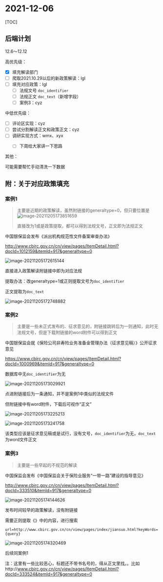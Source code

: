 # 2021-12-06

[TOC]



## 后端计划

12.6～12.12

高优先级：

- [x] 填充解读部门
- [ ] 爬取2021.10.29以后的新政策解读：lgl
- [ ] 填充对应政策：lgl
  - [ ] 法规文号 `doc_identifier`
  - [ ] 法规正文 `doc_text`（新增字段）
  - [ ] 案例3：cyz

中低优先级：

- [ ] 评论区实现：cyz
- [ ] 尝试分割解读正文和政策正文：cyz
- [ ] 调研实现方式：wmx、xyx
  - [ ] 下周给大家讲一下思路


其他：

可能需要帮忙手动清洗一下数据



## 附：关于对应政策填充

### 案例1

> 主要是近期的政策解读，虽然附链接的generaltype=0，但只要位置是![image-20211205173851659](https://cyzblog.oss-cn-beijing.aliyuncs.com/macimg/image-20211205173851659.png)
>
> 直接改为1或是政策提取，都可以得到法规文号，正文即为法规正文

中国银保监会发布《派出机构规范性文件备案审查办法》

http://www.cbirc.gov.cn/cn/view/pages/ItemDetail.html?docId=1012159&itemId=917&generaltype=0

![image-20211205172615144](https://cyzblog.oss-cn-beijing.aliyuncs.com/macimg/image-20211205172615144.png)

直接进入政策解读附链接中即为对应法规

提取办法：改generaltype=1或正则提取文号为`doc_identifier`

正文提取为`doc_text`

![image-20211205172748882](https://cyzblog.oss-cn-beijing.aliyuncs.com/macimg/image-20211205172748882.png)

### 案例2

> 主要是一些未正式发布的、征求意见的，附链接跳转后为一则通知，此时无法规文号，但是下载附链接的word附件可以得到正文

中国银保监会就《保险公司非寿险业务准备金管理办法（征求意见稿）》公开征求意见

https://www.cbirc.gov.cn/cn/view/pages/ItemDetail.html?docId=1000969&itemId=917&generaltype=0

数据库中无`doc_identifier`为无

![image-20211205173029921](https://cyzblog.oss-cn-beijing.aliyuncs.com/macimg/image-20211205173029921.png)

点进附链接后为一条通知，并不是案例1中类似的法规文件

但附链接中有word附件，下载后可视作“正文”

![image-20211205173225213](https://cyzblog.oss-cn-beijing.aliyuncs.com/macimg/image-20211205173225213.png)

![image-20211205173241758](https://cyzblog.oss-cn-beijing.aliyuncs.com/macimg/image-20211205173241758.png)

该类型应该是征求意见稿或是试行，没有文号，`doc_identifier`为无，`doc_text`为word文件正文

### 案例3

> 主要是一些早起的不规范的解读

中国保监会发布《中国保监会关于保险业服务“一带一路”建设的指导意见》

http://www.cbirc.gov.cn/cn/view/pages/ItemDetail.html?docId=333510&itemId=917&generaltype=0

![image-20211205174144626](https://cyzblog.oss-cn-beijing.aliyuncs.com/macimg/image-20211205174144626.png)

发布时间较早的政策解读，没有附链接

需要正则提取《》中的内容，进行搜索

```
url=http://www.cbirc.gov.cn/cn/view/pages/index/jiansuo.html?keyWords={query}
```

![image-20211205174320469](https://cyzblog.oss-cn-beijing.aliyuncs.com/macimg/image-20211205174320469.png)

后续同案例1

注：这里有一些比较恶心，标题还不带书名号的，得从正文里找。。比如http://www.cbirc.gov.cn/cn/view/pages/ItemDetail.html?docId=333524&itemId=917&generaltype=0
